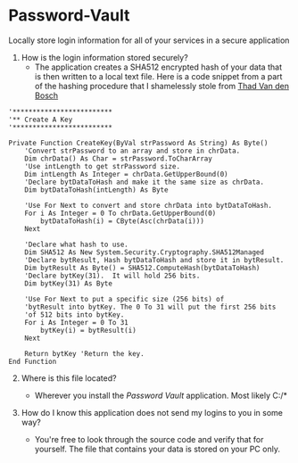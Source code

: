 # Password-Vault
Locally store login information for all of your services in a secure application

1. How is the login information stored securely?
    * The application creates a SHA512 encrypted hash of your data that is then written to a local text file. Here is a code snippet from a part of the hashing procedure that I shamelessly stole from [Thad Van den Bosch](https://www.codeproject.com/Articles/12092/Encrypt-Decrypt-Files-in-VB-NET-Using-Rijndael)

```vb.net
'*************************
'** Create A Key
'*************************

Private Function CreateKey(ByVal strPassword As String) As Byte()
    'Convert strPassword to an array and store in chrData.
    Dim chrData() As Char = strPassword.ToCharArray
    'Use intLength to get strPassword size.
    Dim intLength As Integer = chrData.GetUpperBound(0)
    'Declare bytDataToHash and make it the same size as chrData.
    Dim bytDataToHash(intLength) As Byte
    
    'Use For Next to convert and store chrData into bytDataToHash.
    For i As Integer = 0 To chrData.GetUpperBound(0)
        bytDataToHash(i) = CByte(Asc(chrData(i)))
    Next

    'Declare what hash to use.
    Dim SHA512 As New System.Security.Cryptography.SHA512Managed
    'Declare bytResult, Hash bytDataToHash and store it in bytResult.
    Dim bytResult As Byte() = SHA512.ComputeHash(bytDataToHash)
    'Declare bytKey(31).  It will hold 256 bits.
    Dim bytKey(31) As Byte
    
    'Use For Next to put a specific size (256 bits) of 
    'bytResult into bytKey. The 0 To 31 will put the first 256 bits
    'of 512 bits into bytKey.
    For i As Integer = 0 To 31
        bytKey(i) = bytResult(i)
    Next

    Return bytKey 'Return the key.
End Function
```


2. Where is this file located?
    * Wherever you install the *Password Vault* application. Most likely C:/*

3. How do I know this application does not send my logins to you in some way?
    * You're free to look through the source code and verify that for yourself. The file that contains your data is stored on your PC only.





